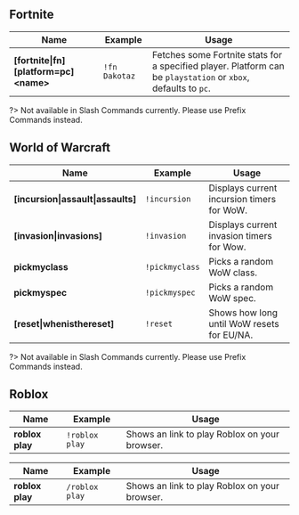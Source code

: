 ## Fortnite

<!-- tabs:start -->

<!-- tab:Prefix Commands -->
| Name              | Example           | Usage                                                                         |
| ----------------- | ----------------- | ----------------------------------------------------------------------------- |
| **[fortnite\|fn] [platform=pc] \<name>** | `!fn Dakotaz` | Fetches some Fortnite stats for a specified player. Platform can be `playstation` or `xbox`, defaults to `pc`. |

<!-- tab:Slash Commands -->
?> Not available in Slash Commands currently. Please use Prefix Commands instead.

<!-- tabs:end -->


## World of Warcraft

<!-- tabs:start -->

<!-- tab:Prefix Commands -->
| Name              | Example           | Usage                                                                         |
| ----------------- | ----------------- | ----------------------------------------------------------------------------- |
| **[incursion\|assault\|assaults]** | `!incursion` | Displays current incursion timers for WoW.                        |
| **[invasion\|invasions]** | `!invasion` | Displays current invasion timers for Wow.                                   |
| **pickmyclass**   | `!pickmyclass`    | Picks a random WoW class.                                                     |
| **pickmyspec**    | `!pickmyspec`     | Picks a random WoW spec.                                                      |
| **[reset\|whenisthereset]** | `!reset`| Shows how long until WoW resets for EU/NA.                                    |

<!-- tab:Slash Commands -->
?> Not available in Slash Commands currently. Please use Prefix Commands instead.

<!-- tabs:end -->


## Roblox

<!-- tabs:start -->

<!-- tab:Prefix Commands -->
| Name              | Example           | Usage                                                                         |
| ----------------- | ----------------- | ----------------------------------------------------------------------------- |
| **roblox play**   | `!roblox play`    | Shows an link to play Roblox on your browser.                                 |

<!-- tab:Slash Commands -->
| Name              | Example           | Usage                                                                         |
| ----------------- | ----------------- | ----------------------------------------------------------------------------- |
| **roblox play**   | `/roblox play`    | Shows an link to play Roblox on your browser.                                 |

<!-- tabs:end -->